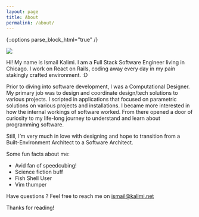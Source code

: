 ```yaml
---
layout: page
title: About
permalink: /about/
---
```

{::options parse_block_html="true" /}
<div class="about-page">

<img src="../imgs/profile.jpg" class="profile-pic">

Hi! My name is Ismail Kalimi. I am a Full Stack Software Engineer living in Chicago. I work on React on Rails, coding away every day in my pain stakingly crafted environment. :D

Prior to diving into software development, I was a Computational Designer. My primary job was to design and coordinate design/tech solutions to various projects.
I scripted in applications that focused on parametric solutions on various projects and installations. I became more interested in how the internal workings of software worked. From there opened a door of curiosity to my life-long journey to understand and learn about programming software.

Still, I’m very much in love with designing and hope to transition from a Built-Environment Architect to a Software Architect.

Some fun facts about me:

* Avid fan of speedcubing!
* Science fiction buff
* Fish Shell User
* Vim thumper

Have questions ? Feel free to reach me on ismail@kalimi.net

Thanks for reading!
</div>
